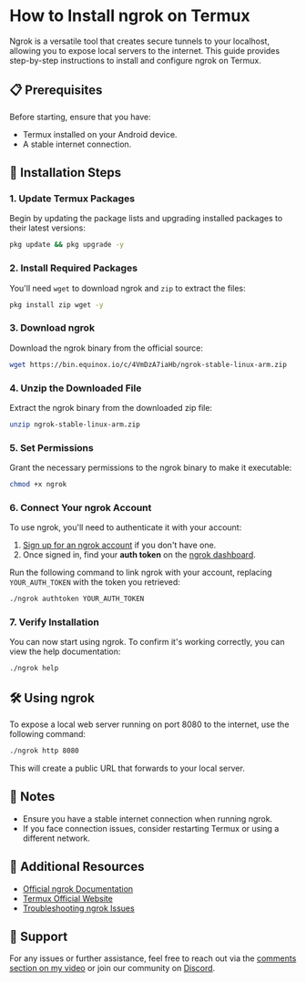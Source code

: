 
# How to Install ngrok on Termux

Ngrok is a versatile tool that creates secure tunnels to your localhost, allowing you to expose local servers to the internet. This guide provides step-by-step instructions to install and configure ngrok on Termux.

## 📋 Prerequisites

Before starting, ensure that you have:
- Termux installed on your Android device.
- A stable internet connection.

## 🚀 Installation Steps

### 1. Update Termux Packages

Begin by updating the package lists and upgrading installed packages to their latest versions:

```bash
pkg update && pkg upgrade -y
```

### 2. Install Required Packages

You'll need `wget` to download ngrok and `zip` to extract the files:

```bash
pkg install zip wget -y
```

### 3. Download ngrok

Download the ngrok binary from the official source:

```bash
wget https://bin.equinox.io/c/4VmDzA7iaHb/ngrok-stable-linux-arm.zip
```

### 4. Unzip the Downloaded File

Extract the ngrok binary from the downloaded zip file:

```bash
unzip ngrok-stable-linux-arm.zip
```

### 5. Set Permissions

Grant the necessary permissions to the ngrok binary to make it executable:

```bash
chmod +x ngrok
```

### 6. Connect Your ngrok Account

To use ngrok, you'll need to authenticate it with your account:
1. [Sign up for an ngrok account](https://dashboard.ngrok.com/signup) if you don't have one.
2. Once signed in, find your **auth token** on the [ngrok dashboard](https://dashboard.ngrok.com/get-started/setup).

Run the following command to link ngrok with your account, replacing `YOUR_AUTH_TOKEN` with the token you retrieved:

```bash
./ngrok authtoken YOUR_AUTH_TOKEN
```

### 7. Verify Installation

You can now start using ngrok. To confirm it's working correctly, you can view the help documentation:

```bash
./ngrok help
```

## 🛠️ Using ngrok

To expose a local web server running on port 8080 to the internet, use the following command:

```bash
./ngrok http 8080
```

This will create a public URL that forwards to your local server.

## 📝 Notes

- Ensure you have a stable internet connection when running ngrok.
- If you face connection issues, consider restarting Termux or using a different network.

## 📢 Additional Resources

- [Official ngrok Documentation](https://ngrok.com/docs)
- [Termux Official Website](https://termux.com)
- [Troubleshooting ngrok Issues](https://ngrok.com/docs#getting-started-troubleshooting)

## 📧 Support

For any issues or further assistance, feel free to reach out via the [comments section on my video](https://www.youtube.com/anish2dev) or join our community on [Discord](https://discord.com).
